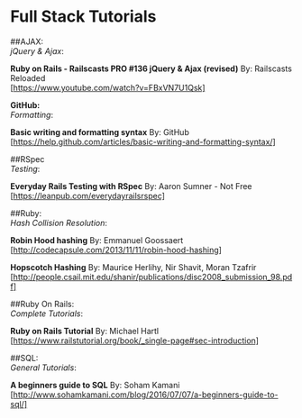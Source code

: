 # Full Stack Tutorials

##AJAX:<br>
_jQuery & Ajax_:<br>

**Ruby on Rails - Railscasts PRO #136 jQuery & Ajax (revised)**
By: Railscasts Reloaded<br>
[https://www.youtube.com/watch?v=FBxVN7U1Qsk]

**GitHub:**<br>
_Formatting_:<br>

**Basic writing and formatting syntax**
By: GitHub
[https://help.github.com/articles/basic-writing-and-formatting-syntax/]

##RSpec<br>
_Testing_:

**Everyday Rails Testing with RSpec**
By: Aaron Sumner - Not Free<br>
[https://leanpub.com/everydayrailsrspec]

##Ruby:<br>
_Hash Collision Resolution_:<br>

**Robin Hood hashing**
By: Emmanuel Goossaert<br>
[http://codecapsule.com/2013/11/11/robin-hood-hashing]

**Hopscotch Hashing**
By: Maurice Herlihy, Nir Shavit, Moran Tzafrir<br>
[http://people.csail.mit.edu/shanir/publications/disc2008_submission_98.pdf]

##Ruby On Rails:<br>
_Complete Tutorials_:<br>

**Ruby on Rails Tutorial**
By: Michael Hartl<br>
[https://www.railstutorial.org/book/_single-page#sec-introduction]

##SQL:<br>
_General Tutorials_:<br>

**A beginners guide to SQL**
By: Soham Kamani<br>
[http://www.sohamkamani.com/blog/2016/07/07/a-beginners-guide-to-sql/]
